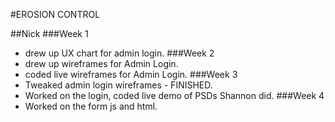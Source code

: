 #EROSION CONTROL

##Nick
###Week 1
* drew up UX chart for admin login.
###Week 2
* drew up wireframes for Admin Login.
* coded live wireframes for Admin Login.
###Week 3
* Tweaked admin login wireframes - FINISHED.
* Worked on the login, coded live demo of PSDs Shannon did.
###Week 4
* Worked on the form js and html.
